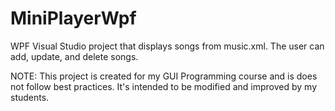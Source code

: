 # MiniPlayerWpf

WPF Visual Studio project that displays songs from music.xml.  The user can add, update, and delete songs.

NOTE: This project is created for my GUI Programming course and is does not follow best practices. It's intended to be modified and improved by my students.
